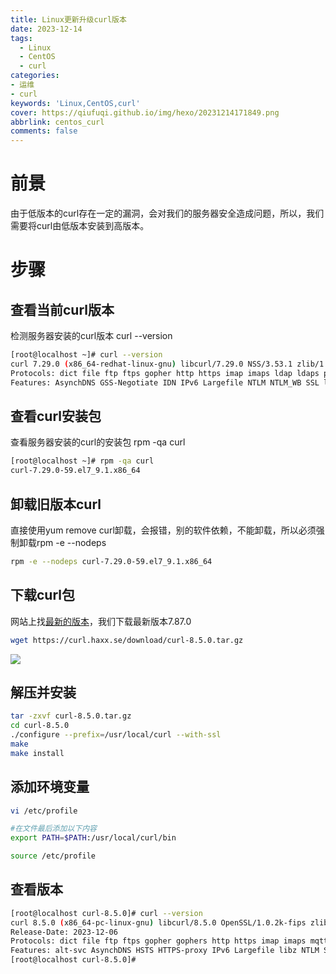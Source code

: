```yaml
---
title: Linux更新升级curl版本
date: 2023-12-14
tags:
  - Linux
  - CentOS
  - curl
categories: 
- 运维
- curl
keywords: 'Linux,CentOS,curl'
cover: https://qiufuqi.github.io/img/hexo/20231214171849.png
abbrlink: centos_curl
comments: false
---
```


# 前景
由于低版本的curl存在一定的漏洞，会对我们的服务器安全造成问题，所以，我们需要将curl由低版本安装到高版本。

# 步骤
## 查看当前curl版本
检测服务器安装的curl版本 curl --version
```bash
[root@localhost ~]# curl --version
curl 7.29.0 (x86_64-redhat-linux-gnu) libcurl/7.29.0 NSS/3.53.1 zlib/1.2.7 libidn/1.28 libssh2/1.8.0
Protocols: dict file ftp ftps gopher http https imap imaps ldap ldaps pop3 pop3s rtsp scp sftp smtp smtps telnet tftp 
Features: AsynchDNS GSS-Negotiate IDN IPv6 Largefile NTLM NTLM_WB SSL libz unix-sockets 
```
## 查看curl安装包
查看服务器安装的curl的安装包 rpm -qa curl
```bash
[root@localhost ~]# rpm -qa curl
curl-7.29.0-59.el7_9.1.x86_64
```
## 卸载旧版本curl
直接使用yum remove curl卸载，会报错，别的软件依赖，不能卸载，所以必须强制卸载rpm -e --nodeps
```bash
rpm -e --nodeps curl-7.29.0-59.el7_9.1.x86_64
```
## 下载curl包
网站上找[最新的版本](http://curl.haxx.se/download/)，我们下载最新版本7.87.0
```bash
wget https://curl.haxx.se/download/curl-8.5.0.tar.gz
```
![](https://qiufuqi.github.io/img/hexo/20231214171102.png)

## 解压并安装
```bash
tar -zxvf curl-8.5.0.tar.gz
cd curl-8.5.0
./configure --prefix=/usr/local/curl --with-ssl
make
make install
```
## 添加环境变量
```bash
vi /etc/profile

#在文件最后添加以下内容
export PATH=$PATH:/usr/local/curl/bin

source /etc/profile
```
## 查看版本
```bash
[root@localhost curl-8.5.0]# curl --version
curl 8.5.0 (x86_64-pc-linux-gnu) libcurl/8.5.0 OpenSSL/1.0.2k-fips zlib/1.2.7
Release-Date: 2023-12-06
Protocols: dict file ftp ftps gopher gophers http https imap imaps mqtt pop3 pop3s rtsp smb smbs smtp smtps telnet tftp
Features: alt-svc AsynchDNS HSTS HTTPS-proxy IPv6 Largefile libz NTLM SSL threadsafe UnixSockets
[root@localhost curl-8.5.0]# 

```
